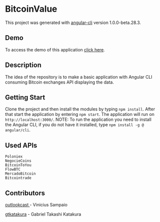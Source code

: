 
# BitcoinValue

This project was generated with [angular-cli](https://github.com/angular/angular-cli) version 1.0.0-beta.28.3.

## Demo
To access the demo of this application [click here](https://outlookcast.github.io/bitcoin-value/).


## Description
The idea of the repository is to make a basic application with Angular CLI consuming Bitcoin exchanges API displaying the data.

## Getting Start
Clone the project and then install the modules by typing `npm install`. After that start the application by entering `npm start`. The application will run on  `http://localhost:3000/`. 
NOTE: To run the application you need to install the Angular CLI, if you do not have it installed, type `npm install -g @ angular/cli`.

## Used APIs
	Poloniex
	NegocieCoins
	BitcoinToYou
	FlowBTC
	MercadoBitcoin
	Bitcointrade

## Contributors
[outlookcast ](https://github.com/outlookcast)- Vinicius Sampaio

[gtkatakura](https://github.com/gtkatakura) - Gabriel Takashi Katakura
